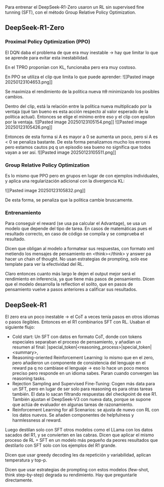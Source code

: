 Para entrenar el DeepSeek-R1-Zero usaron un RL sin supervised fine tunning (SFT), con el método Group Relative Policy Optimization.

## DeepSeek-R1-Zero
### Proximal Policy Optimization (PPO)

El DQN daba el problema de que era muy inestable -> hay que limitar lo que se aprende para evitar esta inestabilidad.

En el TPRO proponían con KL, funcionaba pero era muy costoso.

En PPO se utiliza el clip que limita lo que puede aprender:
![[Pasted image 20250123104653.png]]

Se maximiza el rendimiento de la política nueva πθ minimizando los posibles cambios. 

Dentro del clip, está la relación entre la política nueva multiplicado por la ventaja (qué tan bueno es esta acción respecto al valor esperado de la política actual). Entonces se elige el mínimo entre eso y el clip con epsilon por la ventaja.
![[Pasted image 20250123105154.png]]
![[Pasted image 20250123105426.png]]

Entonces de esta forma si A es mayor a 0 se aumenta un poco, pero si A es < 0 se penaliza bastante. De esta forma penalizamos mucho los errores pero estamos cautos pq q un episodio sea bueno no significa que todos vayan a ser así.
![[Pasted image 20250123105511.png]]

### Group Relative Policy Optimization

Es lo mismo que PPO pero en grupos en lugar de con ejemplos individuales, y aplica una regularización adicional con la divergencia KL: 

![[Pasted image 20250123105832.png]]

De esta forma, se penaliza que la política cambie bruscamente.

### Entrenamiento

Para conseguir el reward (se usa pa calcular el Advantage), se usa un modelo que depende del tipo de tarea. 
En casos de matemáticas pues el resultado correcto, en caso de código se compila y se comprueba el resultado.

Dicen que obligan al modelo a formatear sus respuestas, con formato xml metiendo los mensajes de pensamiento en \<think>\</think> y answer pa hacer un chain of thought. No usan estrategias de prompting, solo ese template para ver la efectividad del RL.

Claro entonces cuanto más largo le dejen el output mejor será el rendimiento en inferencia, ya que tiene más pasos de pensamiento. Dicen que el modelo desarrolla la reflection el solito, que en pasos de pensamiento vuelve a pasos anteriores a calificar sus resultados.

## DeepSeek-R1

El zero era un poco inestable -> el CoT a veces tenía pasos en otros idiomas o pasos ilegibles. 
Entonces en el R1 combinarios SFT con RL. Usaban el siguiente flujo: 

- Cold start: Un SFT con datos en formato CoT, donde con tokens especiales separaban el proceso de pensamiento, y añadían un resumen al final: |special_token|<reasoning_process>|special_token|\<summary>,
- Reasoning-oriented Reinforcement Learning: lo mismo que en el zero, pero añadieron un componente de consistencia del lenguaje en el reward pa q no cambiase el lenguaje -> eso lo hace un poco menos preciso pero responde en un idioma sabes. Paran cuando convergen las reasoning tasks.
- Rejection Sampling and Supervised Fine-Tuning: Cogen más data para un SFT, pero en lugar de ser solo para reasoning es para otras tareas también. El data lo sacan filtrando respuestas del checkpoint de ese R1. También ajustan el DeepSeek-V3 con nueva data, porque se supone que actúa de evaluador en algunas tareas de razonamiento.
- Reinforcement Learning for all Scenarios: se ajusta de nuevo con RL con los datos nuevos. Se añaden componentes de helpfulness y harmlessness al reward.

Luego destilan solo con SFT otros modelos como el LLama con los datos sacados del R1, y se convierten en las cabras. Dicen que aplicar el mismo proceso de RL + SFT en un modelo más pequeño da peores resultados que destilarlo con SFT solo con los ejemplos del R1 grande.

Dicen que usar greedy decoding les da repetición y variabilidad, aplican temperatura y top-p.

Dicen que usar estrategias de prompting con estos modelos (few-shot, think step-by-step) degrada su rendimiento. Hay que preguntarle directamente.

